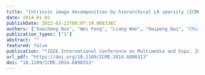 ```yaml
---
title: "Intrinsic image decomposition by hierarchical L0 sparsity (ICME 2014, 2014)"
date: 2014-01-01
publishDate: 2022-03-23T08:07:19.068338Z
authors: ["Xuecheng Nie", "Wei Feng", "Liang Wan", "Haipeng Dai", "Chi-Man Pun"]
publication_types: ["1"]
abstract: ""
featured: false
publication: "*IEEE International Conference on Multimedia and Expo, ICME 2014, Chengdu, China, July 14-18, 2014*"
url_pdf: "https://doi.org/10.1109/ICME.2014.6890313"
doi: "10.1109/ICME.2014.6890313"
---
```


